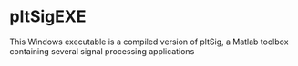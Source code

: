 # pltSigEXE
This Windows executable is a compiled version of pltSig, a Matlab toolbox containing several signal processing applications
